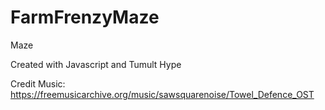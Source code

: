 # FarmFrenzyMaze
Maze

Created with Javascript and Tumult Hype

Credit Music: https://freemusicarchive.org/music/sawsquarenoise/Towel_Defence_OST
